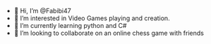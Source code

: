 - 👋 Hi, I’m @Fabibi47
- 👀 I’m interested in Video Games playing and creation.
- 🌱 I’m currently learning python and C#
- 💞️ I’m looking to collaborate on an online chess game with friends
